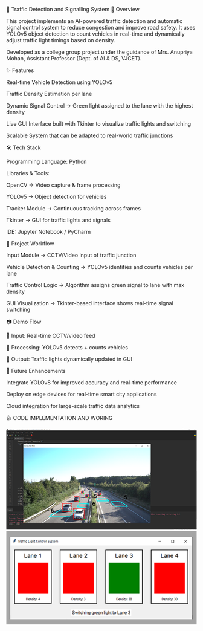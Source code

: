 🚦 Traffic Detection and Signalling System
📌 Overview

This project implements an AI-powered traffic detection and automatic signal control system to reduce congestion and improve road safety.
It uses YOLOv5 object detection to count vehicles in real-time and dynamically adjust traffic light timings based on density.

Developed as a college group project under the guidance of Mrs. Anupriya Mohan, Assistant Professor (Dept. of AI & DS, VJCET).

✨ Features

Real-time Vehicle Detection using YOLOv5

Traffic Density Estimation per lane

Dynamic Signal Control → Green light assigned to the lane with the highest density

Live GUI Interface built with Tkinter to visualize traffic lights and switching

Scalable System that can be adapted to real-world traffic junctions

🛠️ Tech Stack

Programming Language: Python

Libraries & Tools:

OpenCV → Video capture & frame processing

YOLOv5 → Object detection for vehicles

Tracker Module → Continuous tracking across frames

Tkinter → GUI for traffic lights and signals

IDE: Jupyter Notebook / PyCharm

📂 Project Workflow

Input Module → CCTV/Video input of traffic junction

Vehicle Detection & Counting → YOLOv5 identifies and counts vehicles per lane

Traffic Control Logic → Algorithm assigns green signal to lane with max density

GUI Visualization → Tkinter-based interface shows real-time signal switching

📷 Demo Flow

🎥 Input: Real-time CCTV/video feed

🧮 Processing: YOLOv5 detects + counts vehicles

🚦 Output: Traffic lights dynamically updated in GUI

📑 Future Enhancements

Integrate YOLOv8 for improved accuracy and real-time performance

Deploy on edge devices for real-time smart city applications

Cloud integration for large-scale traffic data analytics


👍 CODE IMPLEMENTATION AND WORING 

![Traffic Demo 1](Screenshot%202025-08-30%20114019.png)  
![Traffic Demo 2](Screenshot%202025-08-30%20114035.png)


